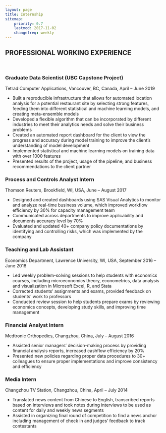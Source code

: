 ```yaml
---
layout: page
title: Internship
sitemap:
    priority: 0.7
    lastmod: 2017-11-02
    changefreq: weekly
---
```


## PROFESSIONAL WORKING EXPERIENCE

<br/>

### Graduate Data Scientist (UBC Capstone Project)
Tetrad Computer Applications, Vancouver, BC, Canada, April – June 2019 <br/>
-	Built a reproducible infrastructure that allows for automated location analysis for a potential restaurant site by selecting strong features, feeding them into different statistical and machine learning models, and creating meta-ensemble models
-	Developed a flexible algorithm that can be incorporated by different industries to meet their analytics needs and solve their business problems
-	Created an automated report dashboard for the client to view the progress and accuracy during model training to improve the client’s understanding of model development
-	Implemented statistical and machine learning models on training data with over 1000 features 
-	Presented results of the project, usage of the pipeline, and business recommendations to the client partner

### Process and Controls Analyst Intern
Thomson Reuters, Brookfield, WI, USA, June – August 2017 <br/>
-	Designed and created dashboards using SAS Visual Analytics to monitor and analyze real-time business volume, which improved workflow efficiency by 30% for capacity management team
-	Communicated across departments to improve applicability and documents accuracy level by 70%
-	Evaluated and updated 40+ company policy documentations by identifying and controlling risks, which was implemented by the company

### Teaching and Lab Assistant
Economics Department, Lawrence University, WI, USA, September 2016 – June 2018 <br/>
-	Led weekly problem-solving sessions to help students with economics courses, including microeconomics theory, econometrics, data analysis and visualization in Microsoft Excel, R, and Stata
-	Corrected students’ assignments and exams, provided feedback on students’ work to professors
-	Conducted review session to help students prepare exams by reviewing economics concepts, developing study skills, and improving time management

### Financial Analyst Intern
Medtronic Orthopedics, Changzhou, China, July – August 2016 <br/>
-	Assisted senior managers’ decision-making process by providing financial analysis reports, increased cashflow efficiency by 20%
-	Presented new policies regarding proper data procedures to 30+ colleagues to ensure proper implementations and improve consistency and efficiency

### Media Intern
Changzhou TV Station, Changzhou, China, April – July 2014 <br/>
-	Translated news content from Chinese to English, transcribed reports based on interviews and took notes during interviews to be used as content for daily and weekly news segments
-	Assisted in organizing final round of competition to find a news anchor including management of check in and judges’ feedback to track contestants
